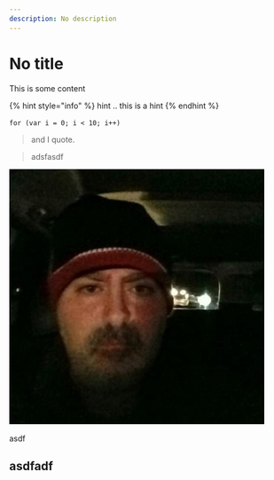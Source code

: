 ```yaml
---
description: No description
---
```


# No title

This is some content

{% hint style="info" %}
hint ..  this is a hint
{% endhint %}

```text
for (var i = 0; i < 10; i++)
```

> and I quote.

> adsfasdf

![caption](.gitbook/assets/kennyhat.jpg)

asdf

## asdfadf

##  

